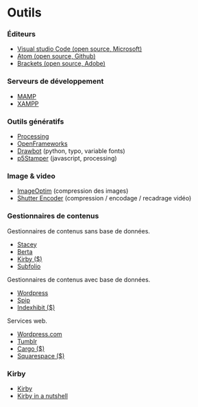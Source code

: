 # Outils

### Éditeurs

*   [Visual studio Code (open source, Microsoft)](https://code.visualstudio.com/)
*   [Atom (open source, Github)](http://atom.io)
*   [Brackets (open source, Adobe)](http://brackets.io)

### Serveurs de développement

*   [MAMP](http://mamp.info/)
*   [XAMPP](https://www.apachefriends.org/)

### Outils génératifs
* [Processing](http://processing.org/)
* [OpenFrameworks](https://openframeworks.cc/)
* [Drawbot](https://drawbot.com/) (python, typo, variable fonts)
* [p5Stamper](https://p5stamper.com/) (javascript, processing)

### Image & video
* [ImageOptim](https://imageoptim.com/howto.html) (compression des images)
* [Shutter Encoder](http://www.shutterencoder.com/fr/) (compression / encodage / recadrage vidéo)


### Gestionnaires de contenus

Gestionnaires de contenus sans base de données.

*   [Stacey](http://staceyapp.com)
*   [Berta](http://www.berta.me/download/)
*   [Kirby ($)](http://getkirby.com)
*   [Subfolio](http://subfolio.com)

Gestionnaires de contenus avec base de données.

*   [Wordpress](http://wordpress.org)
*   [Spip](http://spip.net/)
*   [Indexhibit ($)](http://indeshibit.org)

Services web.

*   [Wordpress.com](http://wordpress.com)
*   [Tumblr](http://tumblr.com)
*   [Cargo ($)](http://cargocollective.com/)
*   [Squarespace ($)](http://squarespace.com/)


### Kirby

*   [Kirby](https://gekirby.com)
*   [Kirby in a nutshell](https://getkirby.com/docs/cookbook/setup/kirby-in-a-nutshell)
